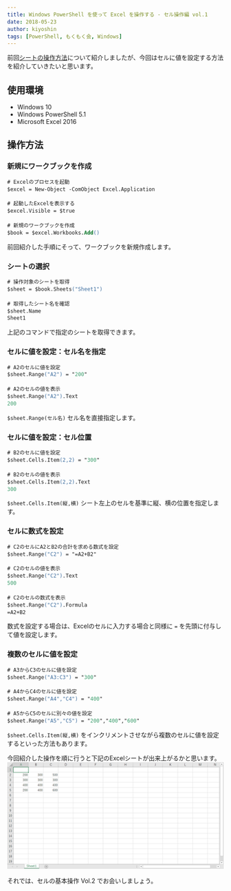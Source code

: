 ```yaml
---
title: Windows PowerShell を使って Excel を操作する - セル操作編 vol.1
date: 2018-05-23
author: kiyoshin
tags: [PowerShell, もくもく会, Windows]
---
```


前回[シートの操作方法](/sheets-operation-of-excel-with-powershell/)について紹介しましたが、今回はセルに値を設定する方法を紹介していきたいと思います。

## 使用環境

* Windows 10
* Windows PowerShell 5.1
* Microsoft Excel 2016

## 操作方法

### 新規にワークブックを作成

```ps
# Excelのプロセスを起動
$excel = New-Object -ComObject Excel.Application

# 起動したExcelを表示する
$excel.Visible = $true

# 新規のワークブックを作成
$book = $excel.Workbooks.Add()
```

前回紹介した手順にそって、ワークブックを新規作成します。

### シートの選択

```ps
# 操作対象のシートを取得
$sheet = $book.Sheets("Sheet1")

# 取得したシート名を確認
$sheet.Name
Sheet1
```

上記のコマンドで指定のシートを取得できます。

### セルに値を設定：セル名を指定

```ps
# A2のセルに値を設定
$sheet.Range("A2") = "200"

# A2のセルの値を表示
$sheet.Range("A2").Text
200
```

`$sheet.Range(セル名)` セル名を直接指定します。

### セルに値を設定：セル位置

```ps
# B2のセルに値を設定
$sheet.Cells.Item(2,2) = "300"

# B2のセルの値を表示
$sheet.Cells.Item(2,2).Text
300
```

`$sheet.Cells.Item(縦,横)` シート左上のセルを基準に縦、横の位置を指定します。

### セルに数式を設定

```ps
# C2のセルにA2とB2の合計を求める数式を設定
$sheet.Range("C2") = "=A2+B2"

# C2のセルの値を表示
$sheet.Range("C2").Text
500

# C2のセルの数式を表示
$sheet.Range("C2").Formula
=A2+B2
```

数式を設定する場合は、Excelのセルに入力する場合と同様に `=` を先頭に付与して値を設定します。

### 複数のセルに値を設定

```ps
# A3からC3のセルに値を設定
$sheet.Range("A3:C3") = "300"

# A4からC4のセルに値を設定
$sheet.Range("A4","C4") = "400"

# A5からC5のセルに別々の値を設定
$sheet.Range("A5","C5") = "200","400","600"
```

`$sheet.Cells.Item(縦,横)` をインクリメントさせながら複数のセルに値を設定するといった方法もあります。

今回紹介した操作を順に行うと下記のExcelシートが出来上がるかと思います。
![](images/cells-operation-of-excel-with-powershell-vol-1-1.png)

それでは、セルの基本操作 Vol.2 でお会いしましょう。
